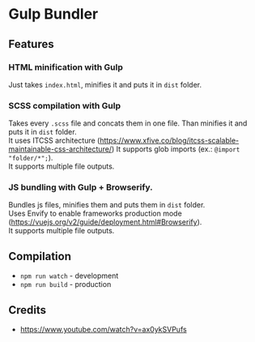 # Gulp Bundler

## Features

### HTML minification with Gulp
Just takes `index.html`, minifies it and puts it in `dist` folder.

### SCSS compilation with Gulp
Takes every `.scss` file and concats them in one file. Than minifies it and puts it in `dist` folder.  
It uses ITCSS architecture (https://www.xfive.co/blog/itcss-scalable-maintainable-css-architecture/)
It supports glob imports (ex.: `@import "folder/*";`).  
It supports multiple file outputs.

### JS bundling with Gulp + Browserify. 
Bundles js files, minifies them and puts them in `dist` folder.  
Uses Envify to enable frameworks production mode (https://vuejs.org/v2/guide/deployment.html#Browserify).  
It supports multiple file outputs.

## Compilation

- `npm run watch` - development
- `npm run build` - production

## Credits
- https://www.youtube.com/watch?v=ax0ykSVPufs